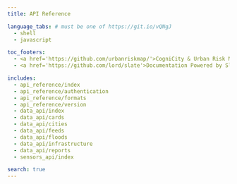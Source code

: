 ```yaml
---
title: API Reference

language_tabs: # must be one of https://git.io/vQNgJ
  - shell
  - javascript

toc_footers:
  - <a href='https://github.com/urbanriskmap/'>CogniCity & Urban Risk Map on GitHub</a>
  - <a href='https://github.com/lord/slate'>Documentation Powered by Slate</a>

includes:
  - api_reference/index
  - api_reference/authentication
  - api_reference/formats
  - api_reference/version
  - data_api/index
  - data_api/cards
  - data_api/cities
  - data_api/feeds
  - data_api/floods
  - data_api/infrastructure
  - data_api/reports
  - sensors_api/index

search: true
---
```

